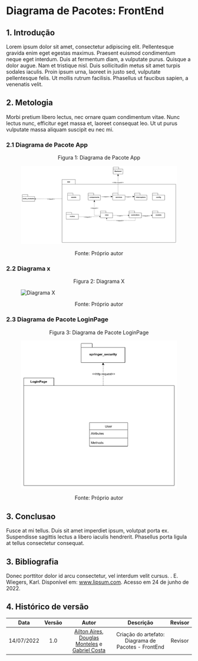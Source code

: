 # Diagrama de Pacotes: FrontEnd

## 1. Introdução
Lorem ipsum dolor sit amet, consectetur adipiscing elit. Pellentesque gravida enim eget egestas maximus. Praesent euismod condimentum neque eget interdum. Duis at fermentum diam, a vulputate purus. Quisque a dolor augue. Nam et tristique nisl. Duis sollicitudin metus sit amet turpis sodales iaculis. 
Proin ipsum urna, laoreet in justo sed, vulputate pellentesque felis. Ut mollis rutrum facilisis. Phasellus ut faucibus sapien, a venenatis velit.

## 2. Metologia
Morbi pretium libero lectus, 
nec ornare quam condimentum vitae. Nunc lectus nunc, efficitur eget massa et, laoreet consequat leo. Ut ut purus vulputate massa aliquam suscipit eu nec mi.

### 2.1 Diagrama de Pacote App

<figure>
  <figcaption style="text-align: center !important">
    Figura 1: Diagrama de Pacote App
  </figcaption>

  ![Diagrama de Pacote App](../img/Diagramas/diagrama_pacotes_app.png)

  <figcaption style="text-align: center !important">
    Fonte: Próprio autor
  </figcaption>
</figure>

### 2.2 Diagrama x

<figure>
  <figcaption style="text-align: center !important">
    Figura 2: Diagrama X
  </figcaption>

  ![Diagrama X](../img/Diagramas/)

  <figcaption style="text-align: center !important">
    Fonte: Próprio autor
  </figcaption>
</figure>

### 2.3 Diagrama de Pacote LoginPage

<figure>
  <figcaption style="text-align: center !important">
    Figura 3: Diagrama de Pacote LoginPage
  </figcaption>

  ![Diagrama X](../img/Diagramas/diagrama_pacotes_login_page.png)

  <figcaption style="text-align: center !important">
    Fonte: Próprio autor
  </figcaption>
</figure>

## 3. Conclusao
Fusce at mi tellus. Duis sit amet imperdiet ipsum, volutpat porta ex. 
Suspendisse sagittis lectus a libero iaculis hendrerit. Phasellus porta ligula at tellus consectetur consequat.

## 3. Bibliografia
Donec porttitor dolor id arcu consectetur, vel interdum velit cursus. . E. Wiegers, Karl. Disponível em: www.lipsum.com. Acesso em 24 de junho de 2022.

## 4. Histórico de versão
| Data | Versão | Autor | Descrição | Revisor |
| :-: | :-: | :-: | :-: | :-: |
| 14/07/2022 | 1.0 | [Ailton Aires](https://github.com/ailtonaires), [Douglas Monteles](https://github.com/DouglasMonteles) e [Gabriel Costa](https://github.com/GabrielCostaDeOliveira) | Criação do artefato: Diagrama de Pacotes - FrontEnd | Revisor |
